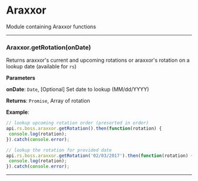 # Araxxor

Module containing Araxxor functions



* * *

### Araxxor.getRotation(onDate) 

Returns araxxor's current and upcoming rotations or araxxor's rotation on a lookup date (available for `rs`)

**Parameters**

**onDate**: `Date`, [Optional] Set date to lookup (MM/dd/YYYY)

**Returns**: `Promise`, Array of rotation

**Example**:
```js
// lookup upcoming rotation order (presorted in order)api.rs.boss.araxxor.getRotation().then(function(rotation) { console.log(rotation);}).catch(console.error);// lookup the rotation for provided dateapi.rs.boss.araxxor.getRotation('02/03/2017').then(function(rotation) { console.log(rotation);}).catch(console.error);
```



* * *










